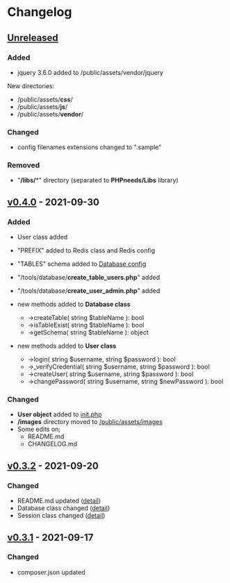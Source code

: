 # Changelog

## [Unreleased](https://github.com/PHPneeds/PHPneeds/compare/v0.4.0...HEAD)
### Added
- jquery 3.6.0 added to /public/assets/vendor/jquery

New directories:
- /public/assets/**css**/
- /public/assets/**js**/
- /public/assets/**vendor**/

### Changed
- config filenames extensions changed to ".sample"

### Removed
- "**/libs/***" directory (separated to **PHPneeds/Libs** library)

## [v0.4.0](https://github.com/PHPneeds/PHPneeds/compare/v0.3.2...v0.4.0) - 2021-09-30
### Added
- User class added
- "PREFIX" added to Redis class and Redis config
- "TABLES" schema added to [Database config](/confs/conf.db.default.php.sample)
- "/tools/database/**create_table_users.php**" added
- "/tools/database/**create_user_admin.php**" added


- new methods added to **Database class**
  - ->createTable( string $tableName ): bool
  - ->isTableExist( string $tableName ): bool
  - ->getSchema( string $tableName ): object


- new methods added to **User class**
  - ->login( string $username, string $password ): bool
  - ->_verifyCredential( string $username, string $password ): bool
  - ->createUser( string $username, string $password ): bool
  - ->changePassword( string $username, string $newPassword ): bool

### Changed
- **User object** added to [init.php](/common/init.php)
- **/images** directory moved to [/public/assets/images](/public/assets/images)
- Some edits on;
  - README.md
  - CHANGELOG.md


## [v0.3.2](https://github.com/PHPneeds/PHPneeds/compare/v0.3.1...v0.3.2) - 2021-09-20
### Changed
- README.md updated ([detail](https://github.com/PHPneeds/PHPneeds/compare/v0.3.1...v0.3.2))
- Database class changed ([detail](https://github.com/PHPneeds/PHPneeds/compare/v0.3.1...v0.3.2))
- Session class changed ([detail](https://github.com/PHPneeds/PHPneeds/compare/v0.3.1...v0.3.2))

## [v0.3.1](https://github.com/PHPneeds/PHPneeds/compare/v0.3.0...v0.3.1) - 2021-09-17
### Changed
- composer.json updated
